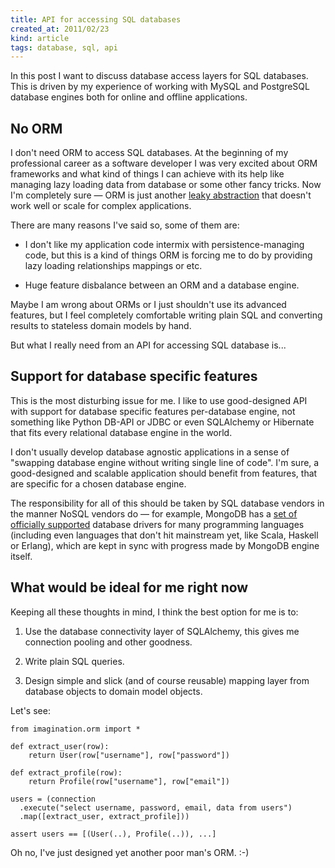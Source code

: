 ```yaml
---
title: API for accessing SQL databases
created_at: 2011/02/23
kind: article
tags: database, sql, api
---
```


In this post I want to discuss database access layers for SQL databases. This is driven by my experience of working with MySQL and PostgreSQL database
engines both for online and offline applications.

## No ORM

I don't need ORM to access SQL databases. At the beginning of my professional
career as a software developer I was very excited about ORM frameworks and what
kind of things I can achieve with its help like managing lazy loading data
from database or some other fancy tricks. Now I'm completely sure — ORM is
just another [leaky abstraction][1] that doesn't work well or scale for
complex applications.

There are many reasons I've said so, some of them are:

  * I don't like my application code intermix with persistence-managing code,
    but this is a kind of things ORM is forcing me to do by providing lazy
    loading relationships mappings or etc.

  * Huge feature disbalance between an ORM and a database engine.

Maybe I am wrong about ORMs or I just shouldn't use its advanced features,
but I feel completely comfortable writing plain SQL and converting results
to stateless domain models by hand.

But what I really need from an API for accessing SQL database is...

## Support for database specific features

This is the most disturbing issue for me. I like to use good-designed API with
support for database specific features per-database engine, not something like
Python DB-API or JDBC or even SQLAlchemy or Hibernate that fits every
relational database engine in the world.

I don't usually develop database agnostic applications in a sense of "swapping
database engine without writing single line of code". I'm sure, a good-designed
and scalable application should benefit from features, that are specific for a
chosen database engine.

The responsibility for all of this should be taken by SQL database vendors in
the manner NoSQL vendors do — for example, MongoDB has a [set of officially
supported][2] database drivers for many programming languages (including even
languages that don't hit mainstream yet, like Scala, Haskell or Erlang),
which are kept in sync with progress made by MongoDB engine itself.

## What would be ideal for me right now

Keeping all these thoughts in mind, I think the best option for me is to:

  1. Use the database connectivity layer of SQLAlchemy, this gives me
     connection pooling and other goodness.

  2. Write plain SQL queries.

  3. Design simple and slick (and of course reusable) mapping layer from
     database objects to domain model objects.

Let's see:

    from imagination.orm import *

    def extract_user(row):
        return User(row["username"], row["password"])

    def extract_profile(row):
        return Profile(row["username"], row["email"])

    users = (connection
      .execute("select username, password, email, data from users")
      .map([extract_user, extract_profile]))

    assert users == [(User(..), Profile(..)), ...]

Oh no, I've just designed yet another poor man's ORM. :-)

[1]: http://en.wikipedia.org/wiki/Leaky_abstraction
[2]: http://www.mongodb.org/display/DOCS/Drivers
